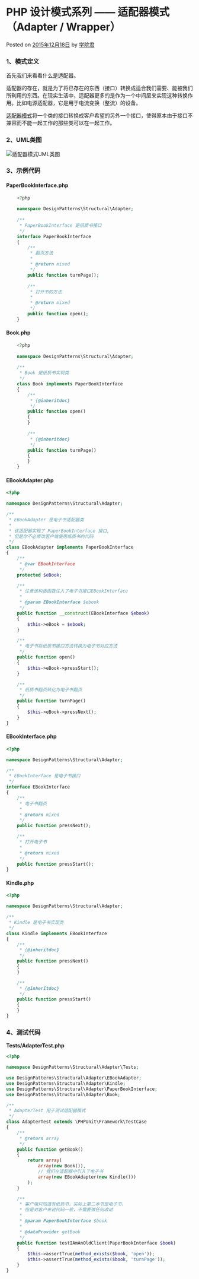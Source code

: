 # PHP 设计模式系列 —— 适配器模式（Adapter / Wrapper）

 Posted on [2015年12月18日][0] by [学院君][1]

### **1、模式定义**

首先我们来看看什么是适配器。

适配器的存在，就是为了将已存在的东西（接口）转换成适合我们需要、能被我们所利用的东西。在现实生活中，适配器更多的是作为一个中间层来实现这种转换作用。比如电源适配器，它是用于电流变换（整流）的设备。

[适配器模式][2]将一个类的接口转换成客户希望的另外一个接口，使得原本由于接口不兼容而不能一起工作的那些类可以在一起工作。

### **2、UML类图**

![适配器模式UML类图][3]

### **3、示例代码**

#### **PaperBookInterface.php**

```php
    <?php
    
    namespace DesignPatterns\Structural\Adapter;
    
    /**
     * PaperBookInterface 是纸质书接口
     */
    interface PaperBookInterface
    {
        /**
         * 翻页方法
         *
         * @return mixed
         */
        public function turnPage();
    
        /**
         * 打开书的方法
         *
         * @return mixed
         */
        public function open();
    }
```

#### **Book.php**

```php
    <?php
    
    namespace DesignPatterns\Structural\Adapter;
    
    /**
     * Book 是纸质书实现类
     */
    class Book implements PaperBookInterface
    {
        /**
         * {@inheritdoc}
         */
        public function open()
        {
        }
    
        /**
         * {@inheritdoc}
         */
        public function turnPage()
        {
        }
    }
```

#### **EBookAdapter.php**

```php
<?php

namespace DesignPatterns\Structural\Adapter;

/**
 * EBookAdapter 是电子书适配器类
 *
 * 该适配器实现了 PaperBookInterface 接口,
 * 但是你不必修改客户端使用纸质书的代码
 */
class EBookAdapter implements PaperBookInterface
{
    /**
     * @var EBookInterface
     */
    protected $eBook;

    /**
     * 注意该构造函数注入了电子书接口EBookInterface
     *
     * @param EBookInterface $ebook
     */
    public function __construct(EBookInterface $ebook)
    {
        $this->eBook = $ebook;
    }

    /**
     * 电子书将纸质书接口方法转换为电子书对应方法
     */
    public function open()
    {
        $this->eBook->pressStart();
    }

    /**
     * 纸质书翻页转化为电子书翻页
     */
    public function turnPage()
    {
        $this->eBook->pressNext();
    }
}
```

#### **EBookInterface.php**

```php
<?php

namespace DesignPatterns\Structural\Adapter;

/**
 * EBookInterface 是电子书接口
 */
interface EBookInterface
{
    /**
     * 电子书翻页
     *
     * @return mixed
     */
    public function pressNext();

    /**
     * 打开电子书
     *
     * @return mixed
     */
    public function pressStart();
}
```

#### **Kindle.php**

```php
<?php

namespace DesignPatterns\Structural\Adapter;

/**
 * Kindle 是电子书实现类
 */
class Kindle implements EBookInterface
{
    /**
     * {@inheritdoc}
     */
    public function pressNext()
    {
    }

    /**
     * {@inheritdoc}
     */
    public function pressStart()
    {
    }
}
```

### **4、测试代码**

**Tests/AdapterTest.php**

```php
<?php

namespace DesignPatterns\Structural\Adapter\Tests;

use DesignPatterns\Structural\Adapter\EBookAdapter;
use DesignPatterns\Structural\Adapter\Kindle;
use DesignPatterns\Structural\Adapter\PaperBookInterface;
use DesignPatterns\Structural\Adapter\Book;

/**
 * AdapterTest 用于测试适配器模式
 */
class AdapterTest extends \PHPUnit\Framework\TestCase
{
    /**
     * @return array
     */
    public function getBook()
    {
        return array(
            array(new Book()),
            // 我们在适配器中引入了电子书
            array(new EBookAdapter(new Kindle()))
        );
    }

    /**
     * 客户端只知道有纸质书，实际上第二本书是电子书，
     * 但是对客户来说代码一致，不需要做任何改动
     *
     * @param PaperBookInterface $book
     *
     * @dataProvider getBook
     */
    public function testIAmAnOldClient(PaperBookInterface $book)
    {
        $this->assertTrue(method_exists($book, 'open'));
        $this->assertTrue(method_exists($book, 'turnPage'));
    }
}
```

[0]: http://laravelacademy.org/post/2660.html
[1]: http://laravelacademy.org/post/author/nonfu
[2]: http://laravelacademy.org/tags/%e9%80%82%e9%85%8d%e5%99%a8%e6%a8%a1%e5%bc%8f
[3]: ../img/cf94563f-04af-4f55-9801-c9a62320d469.png
[4]: http://laravelacademy.org/tags/adapter
[5]: http://laravelacademy.org/tags/php
